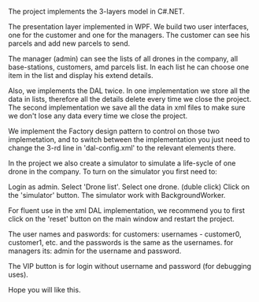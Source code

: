 The project implements the 3-layers model in C#.NET.

The presentation layer implemented in WPF. We build two user interfaces, one for the customer and one for the managers. The customer can see his parcels and add new parcels to send.

The manager (admin) can see the lists of all drones in the company, all base-stations, customers, amd parcels list. In each list he can choose one item in the list and display his extend details.

Also, we implements the DAL twice. In one implementation we store all the data in lists, therefore all the details delete every time we close the project. The second implementation we save all the data in xml files to make sure we don't lose any data every time we close the project.

We implement the Factory design pattern to control on those two implemetation, and to switch between the implementation you just need to change the 3-rd line in 'dal-config.xml' to the relevant elements there.

In the project we also create a simulator to simulate a life-sycle of one drone in the company. To turn on the simulator you first need to:

Login as admin.
Select 'Drone list'.
Select one drone. (duble click)
Click on the 'simulator' button.
The simulator work with BackgroundWorker.

For fluent use in the xml DAL implementation, we recommend you to first click on the 'reset' button on the main window and restart the project.

The user names and paswords: for customers: usernames - customer0, customer1, etc. and the passwords is the same as the usernames. for managers its: admin for the username and password.

The VIP button is for login without username and password (for debugging uses).

Hope you will like this.
